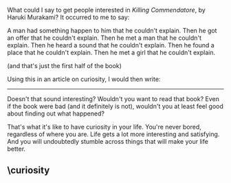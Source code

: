 What could I say to get people interested in _Killing Commendatore_, by Haruki Murakami? It occurred to me to say:

A man had something happen to him that he couldn't explain.
Then he got an offer that he couldn't explain.
Then he met a man that he couldn't explain.
Then he heard a sound that he couldn't explain.
Then he found a place that he couldn't explain.
Then he met a girl that he couldn't explain.

(and that's just the first half of the book)

Using this in an article on curiosity, I would then write:

---
Doesn't that sound interesting? Wouldn't you want to read that book? Even if the book were bad (and it definitely is not), wouldn't you at least feel good about finding out what happened?

That's what it's like to have curiosity in your life. You're never bored, regardless of where you are. Life gets a lot more interesting and satisfying. And you will undoubtedly stumble across things that will make your life better.

\\curiosity
--- 
